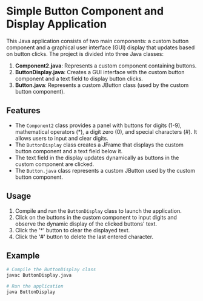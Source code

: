 # Simple Button Component and Display Application

This Java application consists of two main components: a custom button component and a graphical user interface (GUI) display that updates based on button clicks. The project is divided into three Java classes:

1. **Component2.java**: Represents a custom component containing buttons.
2. **ButtonDisplay.java**: Creates a GUI interface with the custom button component and a text field to display button clicks.
3. **Button.java**: Represents a custom JButton class (used by the custom button component).

## Features

- The `Component2` class provides a panel with buttons for digits (1-9), mathematical operators (*), a digit zero (0), and special characters (#). It allows users to input and clear digits.
- The `ButtonDisplay` class creates a JFrame that displays the custom button component and a text field below it.
- The text field in the display updates dynamically as buttons in the custom component are clicked.
- The `Button.java` class represents a custom JButton used by the custom button component.

## Usage

1. Compile and run the `ButtonDisplay` class to launch the application.
2. Click on the buttons in the custom component to input digits and observe the dynamic display of the clicked buttons' text.
3. Click the '*' button to clear the displayed text.
4. Click the '#' button to delete the last entered character.

## Example

```bash
# Compile the ButtonDisplay class
javac ButtonDisplay.java

# Run the application
java ButtonDisplay
